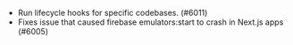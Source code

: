 - Run lifecycle hooks for specific codebases. (#6011)
- Fixes issue that caused firebase emulators:start to crash in Next.js apps (#6005)
